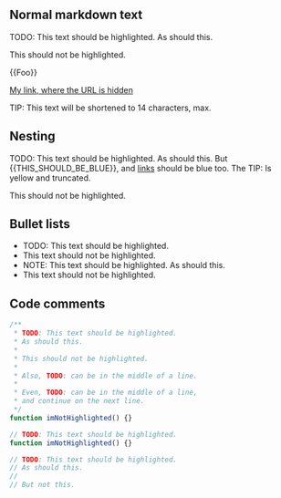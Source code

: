 ## Normal markdown text

TODO: This text should be highlighted.
As should this.

This should not be highlighted.

{{Foo}}

[My link, where the URL is hidden](https://google.com)

TIP: This text will be shortened to 14 characters, max.

## Nesting

TODO: This text should be highlighted.
As should this. But {{THIS_SHOULD_BE_BLUE}}, and [links](https://google.com) should be blue too.
The TIP: Is yellow and truncated.

This should not be highlighted.

## Bullet lists

- TODO: This text should be highlighted.
- This text should not be highlighted.
- NOTE: This text should be highlighted.
  As should this.
- This text should not be highlighted.

## Code comments

```typescript
/**
 * TODO: This text should be highlighted.
 * As should this.
 *
 * This should not be highlighted.
 *
 * Also, TODO: can be in the middle of a line.
 *
 * Even, TODO: can be in the middle of a line,
 * and continue on the next line.
 */
function imNotHighlighted() {}

// TODO: This text should be highlighted.
function imNotHighlighted() {}

// TODO: This text should be highlighted.
// As should this.
//
// But not this.
```
